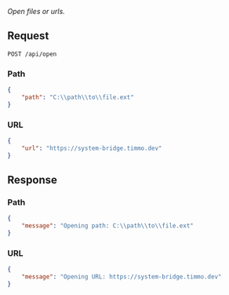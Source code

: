 _Open files or urls._

## Request

```http
POST /api/open
```

### Path

```json
{
    "path": "C:\\path\\to\\file.ext"
}
```

### URL

```json
{
    "url": "https://system-bridge.timmo.dev"
}
```

## Response

### Path

```json
{
    "message": "Opening path: C:\\path\\to\\file.ext"
}
```

### URL

```json
{
    "message": "Opening URL: https://system-bridge.timmo.dev"
}
```
